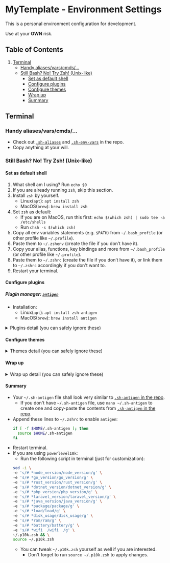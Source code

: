 # MyTemplate - Environment Settings

This is a personal environment configuration for development.

Use at your **OWN** risk.

## Table of Contents

1. [Terminal](#terminal)
    - [Handy aliases/vars/cmds/...](#handy-aliases/vars/cmds/)
    - [Still Bash? No! Try Zsh! (Unix-like)](#still-bash-no-try-zsh-unix-like)
        - [Set as default shell](#set-as-default-shell)
        - [Configure plugins](#configure-plugins)
        - [Configure themes](#configure-themes)
        - [Wrap up](#wrap-up)
        - [Summary](#summary)

## Terminal

### Handy aliases/vars/cmds/...

- Check out [`.sh-aliases`](https://github.com/jerryc05/MyTemplate/blob/__env-settings/.sh-aliases) and [`.sh-env-vars`](https://github.com/jerryc05/MyTemplate/blob/__env-settings/.sh-env.vars) in the repo.
- Copy anything at your will.

### Still Bash? No! Try Zsh! (Unix-like)

#### Set as default shell

1. What shell am I using? Run `echo $0`
2. If you are already running `zsh`, skip this section.
3. Install `zsh` by yourself.
    - Linux(`apt`): `apt install zsh`
    - MacOS(`brew`): `brew install zsh`
4. Set `zsh` as default:
    - If you are on MacOS, run this first: `echo $(which zsh) | sudo tee -a /etc/shells`
    - Run `chsh -s $(which zsh)`
5. Copy all env variables statements (e.g. `$PATH`) from `~/.bash_profile` (or other profile like `~/.profile`).
6. Paste them to `~/.zshenv` (create the file if you don’t have it).
7. Copy your alias, functions, key bindings and more from `~/.bash_profile` (or other profile like `~/.profile`).
8. Paste them to `~/.zshrc` (create the file if you don’t have it), or link them to `~/.zshrc` accordingly if you don't want to.
9. Restart your terminal.

#### Configure plugins

##### Plugin manager: [`antigen`](https://github.com/zsh-users/antigen)

- Installation:
    - Linux(`apt`): `apt install zsh-antigen`
    - MacOS(`brew`): `brew install antigen`

<details><summary>Plugins detail (you can safely ignore these)</summary><p>

##### Syntax highlighting: [`zsh-syntax-highlighting`](https://github.com/zsh-users/zsh-syntax-highlighting)

- Installation:
    - Append `antigen bundle zsh-users/zsh-syntax-highlighting` as the **LAST** (**LAST!** **LAST!**) `antigen bundle ...` in `~/.sh-antigen`.
- Configuration:
    - Maybe you will like to enable async mode:
        - Append `export ZSH_AUTOSUGGEST_USE_ASYNC=1` as well.

##### Automatic suggestions: [`zsh-autosuggestions`](https://github.com/zsh-users/zsh-autosuggestions)

- Installation:
    - Append `antigen bundle zsh-users/zsh-autosuggestions` to `~/.sh-antigen`.

##### Zsh completion: [`zsh-completions`](https://github.com/zsh-users/zsh-completions)

- Installation:
    - Append `antigen bundle zsh-users/zsh-completions` to `~/.sh-antigen`.

##### Safer command pasting: [`safe-paste`](https://github.com/ohmyzsh/ohmyzsh/tree/master/plugins/safe-paste)

- Installation:
    - Append `antigen bundle safe-paste` to `~/.sh-antigen`.

##### Filesystem navigation: [`z`](https://github.com/rupa/z)

- Installation:
    - Append `antigen bundle z` to `~/.sh-antigen`.

##### Invalid command helper: [`command-not-found`](https://github.com/ohmyzsh/ohmyzsh/tree/master/plugins/command-not-found)

- Installation:
    - Append `antigen bundle command-not-found` to `~/.sh-antigen`.

##### Directory listing: [`k`](https://github.com/supercrabtree/k)

- Installation:
    - Append `antigen bundle supercrabtree/k` to `~/.sh-antigen`.
    - MacOS users might want to install `coreutils` to show file sizes in human-readable format. [More info](https://github.com/supercrabtree/k#file-weight-colours).
        - Append `which numfmt >/dev/null || { which brew >/dev/null && brew install coreutils }` as well.

##### Pip autocomplete: [`pip`](https://github.com/ohmyzsh/ohmyzsh/tree/master/plugins/pip)

- Installation:
    - Append `antigen bundle pip` to `~/.sh-antigen`.

##### Terminal 256-color: [`zsh-256color`](https://github.com/chrissicool/zsh-256color)

- Installation:
    - Append `antigen bundle chrissicool/zsh-256color` to `~/.sh-antigen`.

</p></details>

#### Configure themes

<details><summary>Themes detail (you can safely ignore these)</summary><p>

##### [`powerlevel10k`](https://github.com/romkatv/powerlevel10k)

- Installation:
    - Append `antigen bundle romkatv/powerlevel10k` to `~/.sh-antigen`.

</p></details>

#### Wrap up

<details><summary>Wrap up detail (you can safely ignore these)</summary><p>

- Append `antigen apply` to `~/.sh-antigen`.

</p></details>

#### Summary

- Your `~/.sh-antigen` file shall look very similar to [`.sh-antigen` in the repo](https://github.com/jerryc05/MyTemplate/blob/__env-settings/.sh-antigen).
    - If you don't have `~/.sh-antigen` file, use `nano ~/.sh-antigen` to create one and copy-paste the contents from [`.sh-antigen` in the repo](https://github.com/jerryc05/MyTemplate/blob/__env-settings/.sh-antigen).
- Append these lines to `~/.zshrc` to enable `antigen`:
  ```sh
  if [ -f $HOME/.sh-antigen ]; then
    source $HOME/.sh-antigen
  fi
  ```
- Restart terminal.
- If you are using `powerlevel10k`:
    - Run the following script in terminal (just for customization):
    ```sh
    sed -i \
    -e 's/# *node_version/node_version/g' \
    -e 's/# *go_version/go_version/g' \
    -e 's/# *rust_version/rust_version/g' \
    -e 's/# *dotnet_version/dotnet_version/g' \
    -e 's/# *php_version/php_version/g' \
    -e 's/# *laravel_version/laravel_version/g' \
    -e 's/# *java_version/java_version/g' \
    -e 's/# *package/package/g' \
    -e 's/# *load/load/g' \
    -e 's/# *disk_usage/disk_usage/g' \
    -e 's/# *ram/ram/g' \
    -e 's/# *battery/battery/g' \
    -e 's/# *wifi  /wifi  /g' \
    ~/.p10k.zsh && \
    source ~/.p10k.zsh
    ```
    - You can tweak `~/.p10k.zsh` yourself as well if you are interested.
        - Don't forget to run `source ~/.p10k.zsh` to apply changes.
